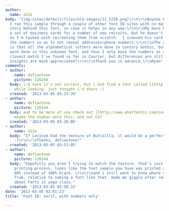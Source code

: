 ```yaml
---
author:
  name: a12e
body: "[img:sites/default/files/old-images/11_5258.png]\r\n\r\nAnyone have any ideas?
  I ran this sample through a couple of other font ID sites with no matches yet.\r\n\r\nThe
  story behind this font, in case it helps in any way:\r\n\r\nMy boss had me redo
  a set of business cards for a number of new recruits, but he doesn't have the originals,
  so I'm tasked with recreating them from scratch.  I scanned his card in and re-arranged
  the numbers so as to not reveal addresses/phone numbers.\r\n\r\nThe curious thing
  is that all the alphabetical letters were done in Century Gothic, but the numbers
  were done in this unknown font, and thus I only have the numbers as a sample.\r\n\r\nThe
  closest match I've found so far is Courier, but differences are still there.\r\n\r\nAny
  insights are much appreciated!\r\n\r\nThank you in advance,\r\nRyan"
comments:
- author:
    name: defiantone
    picture: 126244
  body: i'm sure it's not correct, but i did find a font called [[http://www.myfonts.com/fonts/buttfaces/buttzilla/|Buttzilla]]
    while looking. just thought i'd share :)
  created: '2013-03-05 03:23:39'
- author:
    name: defiantone
    picture: 126244
  body: and to be more of use check out [[http://www.whatfontis.com/Levenim-MT.font|Levinim]].
    maybe the alphas were this, and not CG?
  created: '2013-03-05 03:26:06'
- author:
    name: a12e
  body: "If Levinim had the texture of Buttzilla, it would be a perfect image match.
    :)\r\n\r\nThanks, defiantone!"
  created: '2013-03-05 03:53:05'
- author:
    name: defiantone
    picture: 126244
  body: "hopefully you aren't trying to match the texture. that's just dots from the
    printing process. looks like the text sample you have was printed at oh, maybe
    80% instead of 100% black. \r\n\r\nand i still want to know where the name came
    from, relative to naming a font like that. made me giggle after reading a blog
    about farts in yoga class."
  created: '2013-03-05 03:58:32'
date: '2013-03-05 03:01:23'
title: 'Font ID: serif, with numbers only'

---
```

